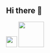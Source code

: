 ## Hi there 👋

<img src = 'https://github.com/MarikIshtar007/MarikIshtar007/blob/master/images/python2.png' height='30'/> 

<img src = '[usagi143/src/cinnamoroll.png](https://github.com/usagi143/usagi143/blob/main/src/cinnamoroll.png' height='70'/> 
<!--
**usagi143/usagi143** is a ✨ _special_ ✨ repository because its `README.md` (this file) appears on your GitHub profile.

Here are some ideas to get you started:

- 🔭 I’m currently working on ...
- 🌱 I’m currently learning ...
- 👯 I’m looking to collaborate on ...
- 🤔 I’m looking for help with ...
- 💬 Ask me about ...
- 📫 How to reach me: ...
- 😄 Pronouns: ...
- ⚡ Fun fact: ...
-->
